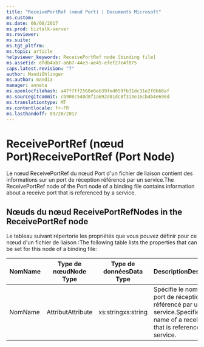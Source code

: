 ```yaml
---
title: "ReceivePortRef (nœud Port) | Documents Microsoft"
ms.custom: 
ms.date: 06/08/2017
ms.prod: biztalk-server
ms.reviewer: 
ms.suite: 
ms.tgt_pltfrm: 
ms.topic: article
helpviewer_keywords: ReceivePortRef node [binding file]
ms.assetid: dfdb4ab7-a6b7-44e3-ae45-efef27e4f875
caps.latest.revision: "7"
author: MandiOhlinger
ms.author: mandia
manager: anneta
ms.openlocfilehash: a47f7ff2568e6eb39fed059fb31dc31e2f0b68af
ms.sourcegitcommit: cb908c540d8f1a692d01dc8f313e16cb4b4e696d
ms.translationtype: MT
ms.contentlocale: fr-FR
ms.lasthandoff: 09/20/2017
---
```

# <a name="receiveportref-port-node"></a><span data-ttu-id="94907-102">ReceivePortRef (nœud Port)</span><span class="sxs-lookup"><span data-stu-id="94907-102">ReceivePortRef (Port Node)</span></span>
<span data-ttu-id="94907-103">Le nœud ReceivePortRef du nœud Port d'un fichier de liaison contient des informations sur un port de réception référencé par un service.</span><span class="sxs-lookup"><span data-stu-id="94907-103">The ReceivePortRef node of the Port node of a binding file contains information about a receive port that is referenced by a service.</span></span>  
  
## <a name="nodes-in-the-receiveportref-node"></a><span data-ttu-id="94907-104">Nœuds du nœud ReceivePortRef</span><span class="sxs-lookup"><span data-stu-id="94907-104">Nodes in the ReceivePortRef node</span></span>  
 <span data-ttu-id="94907-105">Le tableau suivant répertorie les propriétés que vous pouvez définir pour ce nœud d'un fichier de liaison :</span><span class="sxs-lookup"><span data-stu-id="94907-105">The following table lists the properties that can be set for this node of a binding file:</span></span>  
  
|<span data-ttu-id="94907-106">**Nom**</span><span class="sxs-lookup"><span data-stu-id="94907-106">**Name**</span></span>|<span data-ttu-id="94907-107">**Type de nœud**</span><span class="sxs-lookup"><span data-stu-id="94907-107">**Node Type**</span></span>|<span data-ttu-id="94907-108">**Type de données**</span><span class="sxs-lookup"><span data-stu-id="94907-108">**Data Type**</span></span>|<span data-ttu-id="94907-109">**Description**</span><span class="sxs-lookup"><span data-stu-id="94907-109">**Description**</span></span>|<span data-ttu-id="94907-110">**Restrictions**</span><span class="sxs-lookup"><span data-stu-id="94907-110">**Restrictions**</span></span>|<span data-ttu-id="94907-111">**Commentaires**</span><span class="sxs-lookup"><span data-stu-id="94907-111">**Comments**</span></span>|  
|--------------|-------------------|-------------------|---------------------|----------------------|------------------|  
|<span data-ttu-id="94907-112">Nom</span><span class="sxs-lookup"><span data-stu-id="94907-112">Name</span></span>|<span data-ttu-id="94907-113">Attribut</span><span class="sxs-lookup"><span data-stu-id="94907-113">Attribute</span></span>|<span data-ttu-id="94907-114">xs:string</span><span class="sxs-lookup"><span data-stu-id="94907-114">xs:string</span></span>|<span data-ttu-id="94907-115">Spécifie le nom d'un port de réception référencé par un service.</span><span class="sxs-lookup"><span data-stu-id="94907-115">Specifies the name of a receive port that is referenced by a service.</span></span>|<span data-ttu-id="94907-116">Facultatif</span><span class="sxs-lookup"><span data-stu-id="94907-116">Not required</span></span>|<span data-ttu-id="94907-117">Valeur par défaut : vide</span><span class="sxs-lookup"><span data-stu-id="94907-117">Default value: empty</span></span>|